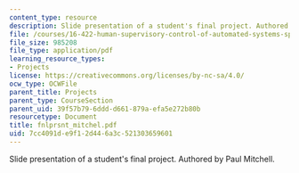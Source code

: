 ```yaml
---
content_type: resource
description: Slide presentation of a student's final project. Authored by Paul Mitchell.
file: /courses/16-422-human-supervisory-control-of-automated-systems-spring-2004/7cc4091de9f12d446a3c521303659601_fnlprsnt_mitchel.pdf
file_size: 985208
file_type: application/pdf
learning_resource_types:
- Projects
license: https://creativecommons.org/licenses/by-nc-sa/4.0/
ocw_type: OCWFile
parent_title: Projects
parent_type: CourseSection
parent_uid: 39f57b79-6ddd-d661-879a-efa5e272b80b
resourcetype: Document
title: fnlprsnt_mitchel.pdf
uid: 7cc4091d-e9f1-2d44-6a3c-521303659601
---
```

Slide presentation of a student's final project. Authored by Paul Mitchell.